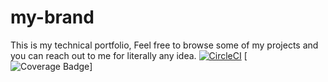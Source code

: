 # my-brand
This is my technical portfolio, Feel free to browse some of my projects and you can reach out to me for literally any idea.
[![CircleCI](https://dl.circleci.com/status-badge/img/gh/Edcreation/my-brand/tree/main.svg?style=svg)](https://dl.circleci.com/status-badge/redirect/gh/Edcreation/my-brand/tree/main)
[![Coverage Badge](https://img.shields.io/endpoint?url=https://gist.githubusercontent.com/ishimwe5555/d65db5f7aff14811cfc02e61c9269ff2/raw/my-brand__heads_main.json)]

